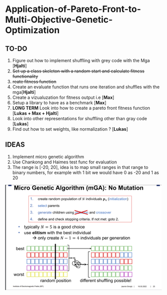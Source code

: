 # Application-of-Pareto-Front-to-Multi-Objective-Genetic-Optimization

## TO-DO

1. Figure out how to implement shuffling with grey code with the Mga [**Hjalti**]
2. ~~Set up a class skeleton with a random start and calculate fitness functionality~~
3. ~~reate fitness function~~
4. Create an evaluate function that runs one iteration and shuffles with the mga[**Hjalti**]
5. Create a vizualuzation for fitness output i.e [**Max**]
6. Setup a library to have as a benchmark [**Max**]
7. **LONG TERM** Look into how to create a pareto front fitness function [**Lukas + Max + Hjalti**]
8. Look into other representations for shuffling other than gray code [**Lukas**]
9. Find out how to set weights, like normalization ? [**Lukas**]

## IDEAS

1. Implement micro genetic algorithm
2. Use Chankong and Haimes test func for evaluation
3. The range is [-20, 20], idea is to map small ranges in that range to binary numbers, for example with 1 bit we would have 0 as -20 and 1 as 20

![mga](mga.png)